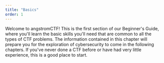 ```yaml
---
title: "Basics"
order: 1
---
```


Welcome to angstromCTF! This is the first section of our Beginner's Guide, where you'll learn the basic skills you'll need that are common to all the types of CTF problems. The information contained in this chapter will prepare you for the exploration of cybersecurity to come in the following chapters. If you've never done a CTF before or have had very little experience, this is a good place to start.
